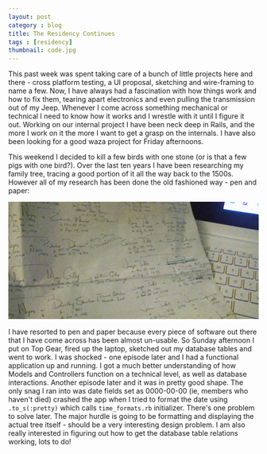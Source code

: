 ```yaml
---
layout: post
category : blog
title: The Residency Continues
tags : [residency]
thumbnail: code.jpg
---
```

<p>This past week was spent taking care of a bunch of little projects here and there - cross platform testing, a UI proposal, sketching and wire-framing to name a few. Now, I have always had a fascination with how things work and how to fix them, tearing apart electronics and even pulling the transmission out of my Jeep. Whenever I come across something mechanical or technical I need to know how it works and I wrestle with it until I figure it out. Working on our internal project I have been neck deep in Rails, and the more I work on it the more I want to get a grasp on the internals. I have also been looking for a good waza project for Friday afternoons.</p>
<p>This weekend I decided to kill a few birds with one stone (or is that a few pigs with one bird?). Over the last ten years I have been researching my family tree, tracing a good portion of it all the way back to the 1500s. However all of my research has been done the old fashioned way - pen and paper:</p>
<img src="/images/tree.jpg" alt="Family Tree" />
<p>I have resorted to pen and paper because every piece of software out there that I have come across has been almost un-usable. So Sunday afternoon I put on Top Gear, fired up the laptop, sketched out my database tables and went to work. I was shocked - one episode later and I had a functional application up and running. I got a much better understanding of how Models and Controllers function on a technical level, as well as database interactions. Another episode later and it was in pretty good shape.  The only snag I ran into was date fields set as 0000-00-00 (ie, members who haven't died) crashed the app when I tried to format the date using <code>.to_s(:pretty)</code> which calls <code>time_formats.rb</code> initializer. There's one problem to solve later. The major hurdle is going to be formatting and displaying the actual tree itself - should be a very interesting design problem. I am also really interested in figuring out how to get the database table relations working, lots to do!</p>
